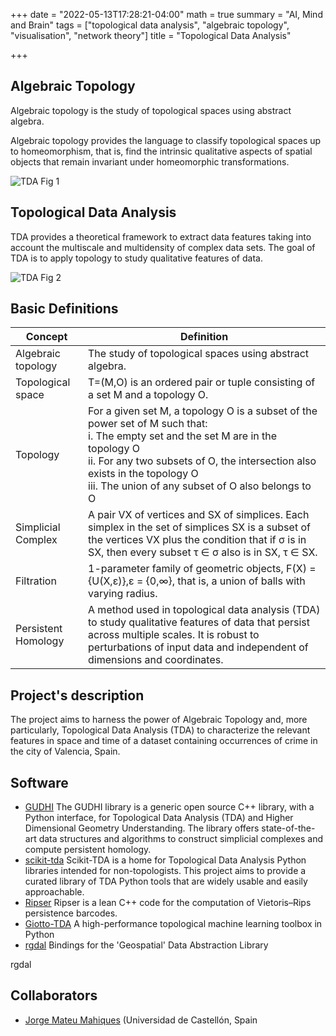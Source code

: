 +++
date = "2022-05-13T17:28:21-04:00"
math = true
summary = "AI, Mind and Brain"
tags = ["topological data analysis", "algebraic topology", "visualisation", "network theory"]
title = "Topological Data Analysis"

+++

##  Algebraic Topology

Algebraic topology is the study of topological spaces using abstract algebra.

Algebraic topology provides the language to classify topological spaces up to homeomorphism, that is, find the intrinsic qualitative aspects of spatial objects that remain invariant under homeomorphic transformations. 

![TDA Fig 1](https://grjd.netlify.app/img/Fig1_TDA.png)


## Topological Data Analysis

TDA provides a theoretical framework to extract data features taking into account the multiscale and multidensity of complex data sets. The goal of TDA is to apply topology to study qualitative features of data.

![TDA Fig 2](https://grjd.netlify.app/img/Fig2_TDA.png)

## Basic Definitions

| Concept | Definition |
|---------|------------|
| Algebraic topology | The study of topological spaces using abstract algebra. |
| Topological space | T=(M,O) is an ordered pair or tuple consisting of a set M and a topology O. |
| Topology | For a given set M, a topology O is a subset of the power set of M such that: <br> i. The empty set and the set M are in the topology O <br> ii. For any two subsets of O, the intersection also exists in the topology O <br> iii. The union of any subset of O also belongs to O |
| Simplicial Complex | A pair VX of vertices and SX of simplices. Each simplex in the set of simplices SX is a subset of the vertices VX plus the condition that if σ is in SX, then every subset τ ∈ σ also is in SX, τ ∈ SX. |
| Filtration | 1-parameter family of geometric objects, F(X) = {U(X,ε)},ε = {0,∞}, that is, a union of balls with varying radius. |
| Persistent Homology | A method used in topological data analysis (TDA) to study qualitative features of data that persist across multiple scales. It is robust to perturbations of input data and independent of dimensions and coordinates. |

## Project's description

The project aims to harness the power of Algebraic Topology and, more particularly, Topological Data Analysis (TDA) to characterize the relevant features in space and time of a dataset containing occurrences of crime in the city of Valencia, Spain.



## Software

* [GUDHI](https://gudhi.inria.fr/) The GUDHI library is a generic open source C++ library, with a Python interface, for Topological Data Analysis (TDA) and Higher Dimensional Geometry Understanding. The library offers state-of-the-art data structures and algorithms to construct simplicial complexes and compute persistent homology.
* [scikit-tda](https://scikit-tda.org/) Scikit-TDA is a home for Topological Data Analysis Python libraries intended for non-topologists. This project aims to provide a curated library of TDA Python tools that are widely usable and easily approachable.
* [Ripser](https://github.com/Ripser/ripser) Ripser is a lean C++ code for the computation of Vietoris–Rips persistence barcodes. 
* [Giotto-TDA](https://giotto-ai.github.io/gtda-docs/0.5.1/library.html) A high-performance topological machine learning toolbox in Python
* [rgdal](https://cran.r-project.org/web/packages/rgdal/index.html) Bindings for the 'Geospatial' Data Abstraction Library

rgdal

## Collaborators

* [Jorge Mateu Mahiques](https://www3.uji.es/~mateu/) (Universidad de Castellón, Spain






